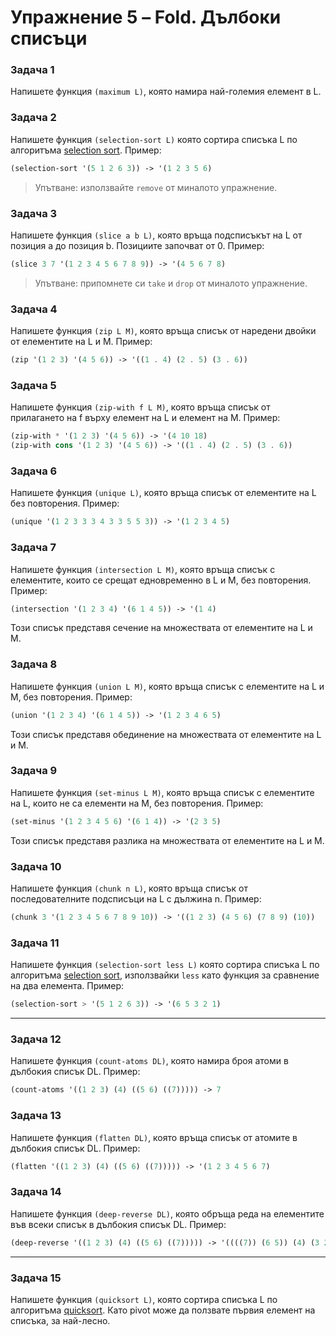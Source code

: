 # Упражнение 5 – Fold. Дълбоки списъци

### Задача 1
Напишете функция `(maximum L)`,
която намира най-големия елемент в L.

### Задача 2
Напишете функция `(selection-sort L)`
която сортира списъка L по алгоритъма [selection sort](https://en.wikipedia.org/wiki/Selection_sort).
Пример:
```scheme
(selection-sort '(5 1 2 6 3)) -> '(1 2 3 5 6)
```
> Упътване: използвайте `remove` от миналото упражнение.

### Задача 3
Напишете функция `(slice a b L)`,
която връща подсписъкът на L от позиция a до позиция b. Позициите започват от 0.
Пример:
```scheme
(slice 3 7 '(1 2 3 4 5 6 7 8 9)) -> '(4 5 6 7 8)
```
> Упътване: припомнете си `take` и `drop` от миналото упражнение.

### Задача 4
Напишете функция `(zip L M)`,
която връща списък от наредени двойки от елементите на L и M.
Пример:
```scheme
(zip '(1 2 3) '(4 5 6)) -> '((1 . 4) (2 . 5) (3 . 6))
```

### Задача 5
Напишете функция `(zip-with f L M)`,
която връща списък от прилагането на f върху елемент на L и елемент на M.
Пример:
```scheme
(zip-with * '(1 2 3) '(4 5 6)) -> '(4 10 18)
(zip-with cons '(1 2 3) '(4 5 6)) -> '((1 . 4) (2 . 5) (3 . 6))
```

### Задача 6
Напишете функция `(unique L)`,
която връща списък от елементите на L без повторения.
Пример:
```scheme
(unique '(1 2 3 3 3 4 3 3 5 5 3)) -> '(1 2 3 4 5)
```


### Задача 7
Напишете функция `(intersection L M)`,
която връща списък с елементите, които се срещат едновременно в L и M, без повторения.
Пример:
```scheme
(intersection '(1 2 3 4) '(6 1 4 5)) -> '(1 4)
```
Този списък представя сечение на множествата от елементите на L и M.

### Задача 8
Напишете функция `(union L M)`,
която връща списък с елементите на L и M, без повторения.
Пример:
```scheme
(union '(1 2 3 4) '(6 1 4 5)) -> '(1 2 3 4 6 5)
```
Този списък представя обединение на множествата от елементите на L и M.

### Задача 9
Напишете функция `(set-minus L M)`,
която връща списък с елементите на L, които не са елементи на M, без повторения.
Пример:
```scheme
(set-minus '(1 2 3 4 5 6) '(6 1 4)) -> '(2 3 5)
```
Този списък представя разлика на множествата от елементите на L и M.


### Задача 10
Напишете функция `(chunk n L)`,
която връща списък от последователните подсписъци на L с дължина n.
Пример:
```scheme
(chunk 3 '(1 2 3 4 5 6 7 8 9 10)) -> '((1 2 3) (4 5 6) (7 8 9) (10))
```

### Задача 11
Напишете функция `(selection-sort less L)`
която сортира списъка L по алгоритъма [selection sort](https://en.wikipedia.org/wiki/Selection_sort), използвайки `less` като функция за сравнение на два елемента.
Пример:
```scheme
(selection-sort > '(5 1 2 6 3)) -> '(6 5 3 2 1)
```

---

### Задача 12
Напишете функция `(count-atoms DL)`,
която намира броя атоми в дълбокия списък DL.
Пример:
```scheme
(count-atoms '((1 2 3) (4) ((5 6) ((7))))) -> 7
```

### Задача 13
Напишете функция `(flatten DL)`,
която връща списък от атомите в дълбокия списък DL.
Пример:
```scheme
(flatten '((1 2 3) (4) ((5 6) ((7))))) -> '(1 2 3 4 5 6 7)
```

### Задача 14
Напишете функция `(deep-reverse DL)`,
която обръща реда на елементите във всеки списък в дълбокия списък DL.
Пример:
```scheme
(deep-reverse '((1 2 3) (4) ((5 6) ((7))))) -> '((((7)) (6 5)) (4) (3 2 1))
```

---

### Задача 15
Напишете функция `(quicksort L)`,
която сортира списъка L по алгоритъма [quicksort](https://en.wikipedia.org/wiki/Quicksort). Като pivot може да ползвате първия елемент на списъка, за най-лесно.
